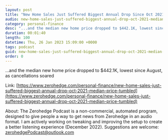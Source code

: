 ```yaml
---
layout: post
title: "New Home Sales Just Suffered Biggest Annual Drop Since Oct 2021, Median Price Tumbled"
audio: new-home-sales-just-suffered-biggest-annual-drop-oct-2021-median-price-tumbled-0
category: personal-finance
desc: "...and the median new home price dropped to $442.1K, lowest since August, as cancellations soared"
duration: 00:01:40
length: 100
datetime: Thu, 26 Jan 2023 15:09:00 +0000
tags: podcast
guid: new-home-sales-just-suffered-biggest-annual-drop-oct-2021-median-price-tumbled-0
order: 0
---
```

...and the median new home price dropped to $442.1K, lowest since August, as cancellations soared

Link: [https://www.zerohedge.com/personal-finance/new-home-sales-just-suffered-biggest-annual-drop-oct-2021-median-price-tumbled](https://www.zerohedge.com/personal-finance/new-home-sales-just-suffered-biggest-annual-drop-oct-2021-median-price-tumbled)

About: The Zerohedge Podcast is a non-commercial, automated program, designed to give people a way to get news from Zerohedge in an audio format.  I am actively working on tweaking and improving the setup to create a better listening experience (December 2022).  Suggestions are welcome: [zerohedgePodcast@outlook.com](mailto:zerohedgePodcast@outlook.com)